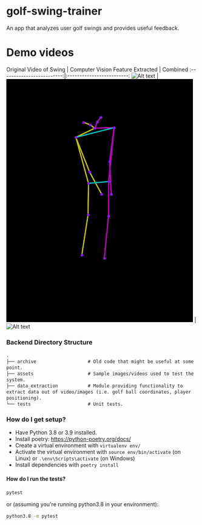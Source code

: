 # golf-swing-trainer
An app that analyzes user golf swings and provides useful feedback.

# Demo videos

Original Video of Swing            |  Computer Vision Feature Extracted | Combined
:-------------------------:|:-------------------------:
![Alt text](/docs/swing.gif) |  ![Alt text](/docs/computer_vision.gif) | ![Alt text](/docs/animation.gif) 


### Backend Directory Structure ###

    .
    ├── archive                   # Old code that might be useful at some point.
    ├── assets                    # Sample images/videos used to test the system.
    ├── data_extraction           # Module providing functionality to extract data out of video/images (i.e. golf ball coordinates, player positioning).
    └── tests                     # Unit tests.

### How do I get setup? ###
- Have Python 3.8 or 3.9 installed.
- Install poetry: https://python-poetry.org/docs/
- Create a virtual environment with `virtualenv env/`
- Activate the virtual environment with `source env/bin/activate` (on Linux) or `.\env\Scripts\activate` (on Windows)
- Install dependencies with `poetry install`

#### How do I run the tests? ###
```bash
pytest
```
or (assuming you're running python3.8 in your environment):

```bash
python3.8 -m pytest
```